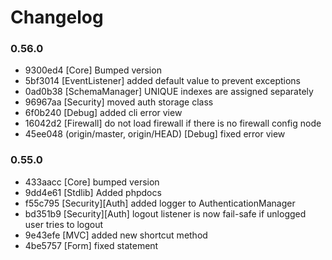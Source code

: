# Changelog



### 0.56.0
- 9300ed4 [Core] Bumped version
- 5bf3014 [EventListener] added default value to prevent exceptions
- 0ad0b38 [SchemaManager] UNIQUE indexes are assigned separately
- 96967aa [Security] moved auth storage class
- 6f0b240 [Debug] added cli error view
- 16042d2 [Firewall] do not load firewall if there is no firewall config node
- 45ee048 (origin/master, origin/HEAD) [Debug] fixed error view

### 0.55.0
- 433aacc [Core] bumped version
- 9dd4e61 [Stdlib] Added phpdocs
- f55c795 [Security][Auth] added logger to AuthenticationManager
- bd351b9 [Security][Auth] logout listener is now fail-safe if unlogged user tries to logout
- 9e43efe [MVC] added new shortcut method
- 4be5757 [Form] fixed statement
